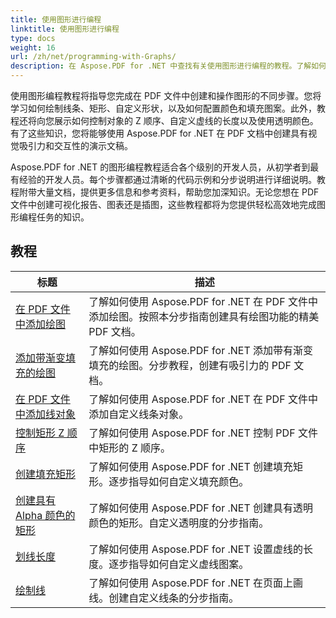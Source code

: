 ```yaml
---
title: 使用图形进行编程
linktitle: 使用图形进行编程
type: docs
weight: 16
url: /zh/net/programming-with-Graphs/
description: 在 Aspose.PDF for .NET 中查找有关使用图形进行编程的教程。了解如何在 PDF 文档中创建和自定义图形。
---
```

使用图形编程教程将指导您完成在 PDF 文件中创建和操作图形的不同步骤。您将学习如何绘制线条、矩形、自定义形状，以及如何配置颜色和填充图案。此外，教程还将向您展示如何控制对象的 Z 顺序、自定义虚线的长度以及使用透明颜色。有了这些知识，您将能够使用 Aspose.PDF for .NET 在 PDF 文档中创建具有视觉吸引力和交互性的演示文稿。

Aspose.PDF for .NET 的图形编程教程适合各个级别的开发人员，从初学者到最有经验的开发人员。每个步骤都通过清晰的代码示例和分步说明进行详细说明。教程附带大量文档，提供更多信息和参考资料，帮助您加深知识。无论您想在 PDF 文件中创建可视化报告、图表还是插图，这些教程都将为您提供轻松高效地完成图形编程任务的知识。

## 教程
| 标题 | 描述 |
| --- | --- | 
| [在 PDF 文件中添加绘图](./add-drawing/) | 了解如何使用 Aspose.PDF for .NET 在 PDF 文件中添加绘图。按照本分步指南创建具有绘图功能的精美 PDF 文档。 |  
| [添加带渐变填充的绘图](./add-drawing-with-gradient-fill/) | 了解如何使用 Aspose.PDF for .NET 添加带有渐变填充的绘图。分步教程，创建有吸引力的 PDF 文档。 |  
| [在 PDF 文件中添加线对象](./add-line-object/) | 了解如何使用 Aspose.PDF for .NET 在 PDF 文件中添加自定义线条对象。 |  
| [控制矩形 Z 顺序](./control-rectangle-z-order/) | 了解如何使用 Aspose.PDF for .NET 控制 PDF 文件中矩形的 Z 顺序。  |  
| [创建填充矩形](./create-filled-rectangle/) | 了解如何使用 Aspose.PDF for .NET 创建填充矩形。逐步指导如何自定义填充颜色。 |  
| [创建具有 Alpha 颜色的矩形](./create-rectangle-with-alpha-color/) | 了解如何使用 Aspose.PDF for .NET 创建具有透明颜色的矩形。自定义透明度的分步指南。 |  
| [划线长度](./dash-length/) | 了解如何使用 Aspose.PDF for .NET 设置虚线的长度。逐步指导如何自定义虚线图案。 |  
| [绘制线](./drawing-line/) | 了解如何使用 Aspose.PDF for .NET 在页面上画线。创建自定义线条的分步指南。 |  